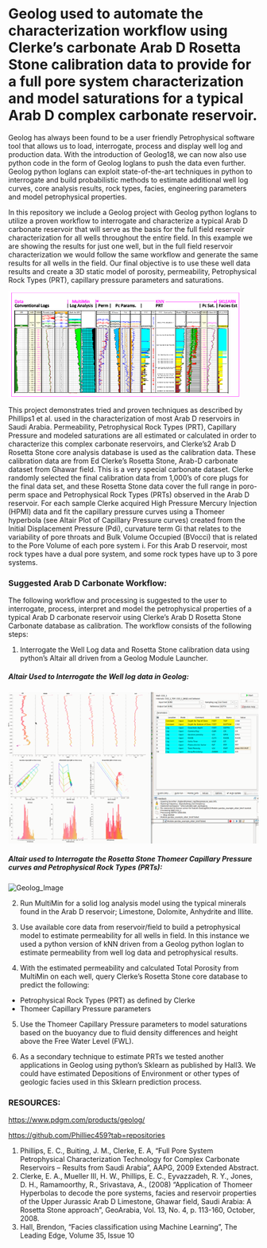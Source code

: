 # Geolog used to automate the characterization workflow using Clerke’s carbonate Arab D Rosetta Stone calibration data to provide for a full pore system characterization and model saturations for a typical Arab D complex carbonate reservoir.

Geolog has always been found to be a user friendly Petrophysical software tool that allows us to load, interrogate, process and display well log and production data. With the introduction of Geolog18, we can now also use python code in the form of Geolog loglans to push the data even further.  Geolog python loglans can exploit state-of-the-art techniques in python to interrogate and build probabilistic methods to estimate additional well log curves, core analysis results, rock types, facies, engineering parameters and model petrophysical properties. 

In this repository we include a Geolog project with Geolog python loglans to utilize a proven workflow to interrogate and characterize a typical Arab D carbonate reservoir that will serve as the basis for the full field reservoir characterization for all wells throughout the entire field. In this example we are showing the results for just one well, but in the full field reservoir characterization we would follow the same workflow and generate the same results for all wells in the field. Our final objective is to use these well data results and create a 3D static model of porosity, permeability, Petrophysical Rock Types (PRT), capillary pressure parameters and saturations. 

![Geolog_Image](Results.png)


This project demonstrates tried and proven techniques as described by Phillips1 et al. used in the characterization of most Arab D reservoirs in Saudi Arabia. Permeability, Petrophysical Rock Types (PRT), Capillary Pressure and modeled saturations are all estimated or calculated in order to characterize this complex carbonate reservoirs, and Clerke’s2 Arab D Rosetta Stone core analysis database is used as the calibration data. These calibration data are from Ed Clerke’s Rosetta Stone, Arab-D carbonate dataset from Ghawar field. This is a very special carbonate dataset. Clerke randomly selected the final calibration data from 1,000’s of core plugs for the final data set, and these Rosetta Stone data cover the full range in poro-perm space and Petrophysical Rock Types (PRTs) observed in the Arab D reservoir. For each sample Clerke acquired High Pressure Mercury Injection (HPMI) data and fit the capillary pressure curves using a Thomeer hyperbola (see Altair Plot of Capillary Pressure curves) created from the Initial Displacement Pressure (Pdi), curvature term Gi that relates to the variability of pore throats and Bulk Volume Occupied (BVocci) that is related to the Pore Volume of each pore system i.  For this Arab D reservoir, most rock types have a dual pore system, and some rock types have up to 3 pore systems. 

### Suggested Arab D Carbonate Workflow:
The following workflow and processing is suggested to the user to interrogate, process, interpret and model the petrophysical properties of a typical Arab D carbonate reservoir using Clerke’s Arab D Rosetta Stone Carbonate database as calibration. The workflow consists of the following steps:

1) Interrogate the Well Log data and Rosetta Stone calibration data using python’s Altair all driven from a Geolog Module Launcher.

##### Altair Used to Interrogate the Well log data in Geolog:
![Geolog_Image](Geolog20_ArabD.gif)

##### Altair used to Interrogate the Rosetta Stone Thomeer Capillary Pressure curves and Petrophysical Rock Types (PRTs):
![Geolog_Image](geolog_altair_thomeer.gif)


2) Run MultiMin for a solid log analysis model using the typical minerals found in the Arab D reservoir; Limestone, Dolomite, Anhydrite and Illite.

3) Use available core data from reservoir/field to build a petrophysical model to estimate permeability for all wells in field. In this instance we used a python version of kNN driven from a Geolog python loglan to estimate permeability from well log data and petrophysical results.

4) With the estimated permeability and calculated Total Porosity from MultiMin on each well, query Clerke’s Rosetta Stone core database to predict the following:
  - Petrophysical Rock Types (PRT) as defined by Clerke
  - Thomeer Capillary Pressure parameters

5) Use the Thomeer Capillary Pressure parameters to model saturations based on the buoyancy due to fluid density differences and height above the Free Water Level (FWL). 

6) As a secondary technique to estimate PRTs we tested another applications in Geolog using python’s Sklearn as published by Hall3. We could have estimated Depositions of Environment or other types of geologic facies used in this Sklearn prediction process. 


### RESOURCES:
https://www.pdgm.com/products/geolog/

https://github.com/Philliec459?tab=repositories


1.	Phillips, E. C., Buiting, J. M., Clerke, E. A, “Full Pore System Petrophysical Characterization Technology for Complex Carbonate Reservoirs – Results from Saudi Arabia”, AAPG, 2009 Extended Abstract.
2.	Clerke, E. A., Mueller III, H. W., Phillips, E. C., Eyvazzadeh, R. Y., Jones, D. H., Ramamoorthy, R., Srivastava, A., (2008) “Application of Thomeer Hyperbolas to decode the pore systems, facies and reservoir properties of the Upper Jurassic Arab D Limestone, Ghawar field, Saudi Arabia: A Rosetta Stone approach”, GeoArabia, Vol. 13, No. 4, p. 113-160, October, 2008. 
3.	Hall, Brendon, “Facies classification using Machine Learning”, The Leading Edge, Volume 35, Issue 10
 
